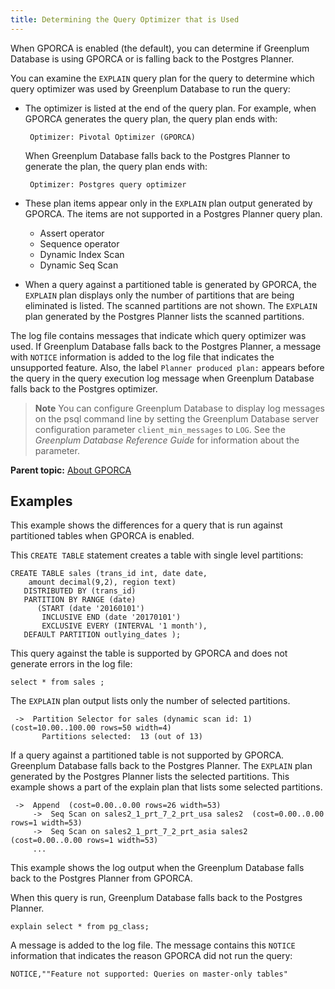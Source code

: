 ```yaml
---
title: Determining the Query Optimizer that is Used 
---
```


When GPORCA is enabled \(the default\), you can determine if Greenplum Database is using GPORCA or is falling back to the Postgres Planner.

You can examine the `EXPLAIN` query plan for the query to determine which query optimizer was used by Greenplum Database to run the query:

-   The optimizer is listed at the end of the query plan. For example, when GPORCA generates the query plan, the query plan ends with:

    ```
     Optimizer: Pivotal Optimizer (GPORCA)
    ```

    When Greenplum Database falls back to the Postgres Planner to generate the plan, the query plan ends with:

    ```
     Optimizer: Postgres query optimizer
    ```

-   These plan items appear only in the `EXPLAIN` plan output generated by GPORCA. The items are not supported in a Postgres Planner query plan.
    -   Assert operator
    -   Sequence operator
    -   Dynamic Index Scan
    -   Dynamic Seq Scan
-   When a query against a partitioned table is generated by GPORCA, the `EXPLAIN` plan displays only the number of partitions that are being eliminated is listed. The scanned partitions are not shown. The `EXPLAIN` plan generated by the Postgres Planner lists the scanned partitions.

The log file contains messages that indicate which query optimizer was used. If Greenplum Database falls back to the Postgres Planner, a message with `NOTICE` information is added to the log file that indicates the unsupported feature. Also, the label `Planner produced plan:` appears before the query in the query execution log message when Greenplum Database falls back to the Postgres optimizer.

> **Note** You can configure Greenplum Database to display log messages on the psql command line by setting the Greenplum Database server configuration parameter `client_min_messages` to `LOG`. See the *Greenplum Database Reference Guide* for information about the parameter.

**Parent topic:** [About GPORCA](../../query/topics/query-piv-optimizer.html)

## <a id="topic_n4w_nb5_xr"></a>Examples 

This example shows the differences for a query that is run against partitioned tables when GPORCA is enabled.

This `CREATE TABLE` statement creates a table with single level partitions:

```
CREATE TABLE sales (trans_id int, date date, 
    amount decimal(9,2), region text)
   DISTRIBUTED BY (trans_id)
   PARTITION BY RANGE (date)
      (START (date '2016­01­01') 
       INCLUSIVE END (date '2017­01­01') 
       EXCLUSIVE EVERY (INTERVAL '1 month'),
   DEFAULT PARTITION outlying_dates );
```

This query against the table is supported by GPORCA and does not generate errors in the log file:

```
select * from sales ;
```

The `EXPLAIN` plan output lists only the number of selected partitions.

```
 ->  Partition Selector for sales (dynamic scan id: 1)  (cost=10.00..100.00 rows=50 width=4)
       Partitions selected:  13 (out of 13)
```

If a query against a partitioned table is not supported by GPORCA. Greenplum Database falls back to the Postgres Planner. The `EXPLAIN` plan generated by the Postgres Planner lists the selected partitions. This example shows a part of the explain plan that lists some selected partitions.

```
 ->  Append  (cost=0.00..0.00 rows=26 width=53)
     ->  Seq Scan on sales2_1_prt_7_2_prt_usa sales2  (cost=0.00..0.00 rows=1 width=53)
     ->  Seq Scan on sales2_1_prt_7_2_prt_asia sales2  (cost=0.00..0.00 rows=1 width=53)
     ...
```

This example shows the log output when the Greenplum Database falls back to the Postgres Planner from GPORCA.

When this query is run, Greenplum Database falls back to the Postgres Planner.

```
explain select * from pg_class;
```

A message is added to the log file. The message contains this `NOTICE` information that indicates the reason GPORCA did not run the query:

```
NOTICE,""Feature not supported: Queries on master-only tables"
```

